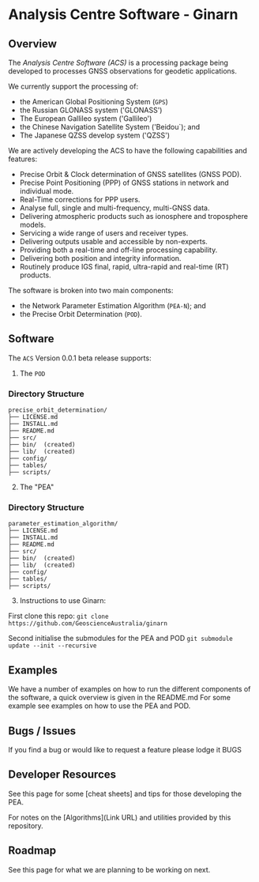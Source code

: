 # Analysis Centre Software - Ginarn

## Overview

The *Analysis Centre Software (ACS)* is a processing package being developed to processes GNSS observations for geodetic 
applications.  

We currently support the processing of:

* the American Global Positioning System (`GPS`)
* the Russian GLONASS system ('GLONASS')
* The European Gallileo system ('Gallileo')
* the Chinese Navigation Satellite System ('Beidou`); and
* The Japanese QZSS develop system ('QZSS')

We are actively developing the ACS to have the following capabilities and features:

* Precise Orbit & Clock determination of GNSS satellites (GNSS POD).
* Precise Point Positioning (PPP) of GNSS stations in network and individual mode.
* Real-Time corrections for PPP users.
* Analyse full, single and multi-frequency, multi-GNSS data.
* Delivering atmospheric products such as ionosphere and troposphere models.
* Servicing a wide range of users and receiver types.
* Delivering outputs usable and accessible by non-experts.
* Providing both a real-time and off-line processing capability.
* Delivering both position and integrity information.
* Routinely produce IGS final, rapid, ultra-rapid and real-time (RT) products. 

The software is broken into two main components:

* the Network Parameter Estimation Algorithm (`PEA-N`); and 
* the Precise Orbit Determination (`POD`).

## Software

The `ACS` Version 0.0.1 beta release supports:

1. The `POD` 

### Directory Structure

    precise_orbit_determination/
    ├── LICENSE.md
    ├── INSTALL.md
    ├── README.md
    ├── src/
    ├── bin/  (created)
    ├── lib/  (created)
    ├── config/
    ├── tables/
    ├── scripts/

2. The "PEA"

### Directory Structure

    parameter_estimation_algorithm/
    ├── LICENSE.md
    ├── INSTALL.md
    ├── README.md
    ├── src/
    ├── bin/  (created)
    ├── lib/  (created)
    ├── config/
    ├── tables/
    ├── scripts/

3. Instructions to use Ginarn:

First clone this repo:
```git clone https://github.com/GeoscienceAustralia/ginarn```

Second initialise the submodules for the PEA and POD
```git submodule update --init --recursive```

## Examples

We have a number of examples on how to run the different components of the software, a quick overview is given in the README.md 
For some example see examples on how to use the PEA and POD.

## Bugs / Issues

If you find a bug or would like to request a feature please lodge it BUGS

## Developer Resources

See this page for some [cheat sheets] and tips for those developing the PEA.

For notes on the [Algorithms](Link URL) and utilities provided by this repository.

## Roadmap

See this page for what we are planning to be working on next.

